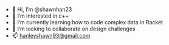 - 👋 Hi, I’m @shawnhan23
- 👀 I’m interested in c++
- 🌱 I’m currently learning how to code complex data in Racket
- 💞️ I’m looking to collaborate on design challenges
- 📫 hanleyshawn93@gmail.com
<!---
shawnhan23/shawnhan23 is a ✨ special ✨ repository because its `README.md` (this file) appears on your GitHub profile.
You can click the Preview link to take a look at your changes.
--->
